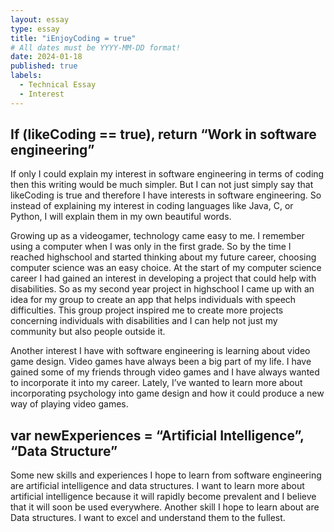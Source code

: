```yaml
---
layout: essay
type: essay
title: "iEnjoyCoding = true"
# All dates must be YYYY-MM-DD format!
date: 2024-01-18
published: true
labels:
  - Technical Essay
  - Interest
---
```

## If (likeCoding == true), return “Work in software engineering”

If only I could explain my interest in software engineering in terms of coding then this writing would be much simpler. But I can not just simply say that likeCoding is true and therefore I have interests in software engineering. So instead of explaining my interest in coding languages like Java, C, or Python, I will explain them in my own beautiful words. 

Growing up as a videogamer, technology came easy to me.  I remember using a computer when I was only in the first grade. So by the time I reached highschool and started thinking about my future career, choosing computer science was an easy choice. At the start of my computer science career I had gained an interest in developing a project that could help with disabilities. So as my second year project in highschool I came up with an idea for my group to create an app that helps individuals with speech difficulties. This group project inspired me to create more projects concerning individuals with disabilities and I can help not just my community but also people outside it.

Another interest I have with software engineering is learning about video game design. Video games have always been a big part of my life. I have gained some of my friends through video games and I have always wanted to incorporate it into my career. Lately, I’ve wanted to learn more about incorporating psychology into game design and how it could produce a new way of playing video games.

## var newExperiences = “Artificial Intelligence”, “Data Structure”

Some new skills and experiences I hope to learn from software engineering are artificial intelligence and data structures. I want to learn more about artificial intelligence because it will rapidly become prevalent and I believe that it will soon be used everywhere. Another skill I hope to learn about are Data structures. I want to excel and understand them to the fullest.
